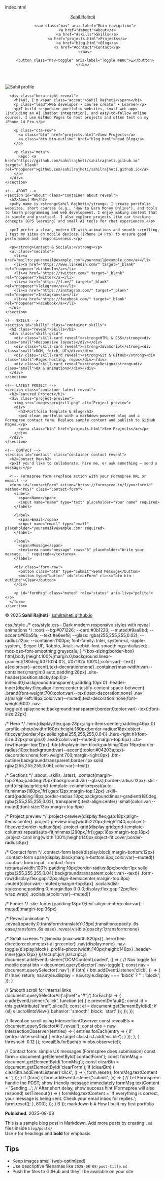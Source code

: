 index.html
<!doctype html>
<html lang="en">
<head>
  <meta charset="utf-8" />
  <meta name="viewport" content="width=device-width,initial-scale=1" />
  <title>Sahil Rajheti — Portfolio</title>

  <!-- Inter font -->
  <link href="https://fonts.googleapis.com/css2?family=Inter:wght@300;400;600;700;800&display=swap" rel="stylesheet">

  <!-- Styles -->
  <link rel="stylesheet" href="css/style.css">

  <!-- Showdown (markdown -> html) for blog viewer -->
  <script src="https://cdn.jsdelivr.net/npm/showdown@1.9.1/dist/showdown.min.js" defer></script>

  <!-- Main JS -->
  <script defer src="js/script.js"></script>
</head>
<body>
  <header class="site-header">
    <div class="container header-inner">
      <a class="brand" href="index.html">Sahil Rajheti</a>

      <nav class="nav" aria-label="Main navigation">
        <a href="#about">About</a>
        <a href="#skills">Skills</a>
        <a href="projects.html">Projects</a>
        <a href="blog.html">Blog</a>
        <a href="#contact">Contact</a>
      </nav>

      <button class="nav-toggle" aria-label="Toggle menu">☰</button>
    </div>
  </header>

  <main>
    <!-- HERO -->
    <section class="hero container" id="home">
      <div class="hero-left reveal">
        <img src="images/profile.png" alt="Sahil profile" class="profile-photo">
      </div>

      <div class="hero-right reveal">
        <h1>Hi, I'm <span class="accent">Sahil Rajheti</span></h1>
        <p class="lead">Web developer • Course creator • Learner</p>
        <p>I build responsive portfolio websites, small web apps (including an AI Chatbot integration), and easy-to-follow online courses. I use GitHub Pages to host projects and often test on my iPhone 14 Pro.</p>

        <p class="cta-row">
          <a class="btn" href="projects.html">View Projects</a>
          <a class="btn btn-outline" href="blog.html">Read Blog</a>
        </p>

        <p class="meta">
          Repo: <a href="https://github.com/sahilrajheti/sahilrajheti.github.io" target="_blank" rel="noopener">github.com/sahilrajheti/sahilrajheti.github.io</a>
        </p>
      </div>
    </section>

    <!-- ABOUT -->
    <section id="about" class="container about reveal">
      <h2>About Me</h2>
      <p>My name is <strong>Sahil Rajheti</strong>. I create portfolio websites, short courses (e.g., "How to Earn Money Online"), and tools to learn programming and web development. I enjoy making content that is simple and practical. I also explore projects like car tracking concepts (GPS learning) and small AI tools for chat experiences.</p>

      <p>I prefer a clean, modern UI with animations and smooth scrolling. I test my sites on mobile devices (iPhone 14 Pro) to ensure good performance and responsiveness.</p>

      <p><strong>Contact & Socials:</strong></p>
      <ul class="socials">
        <li><a href="mailto:youremail@example.com">youremail@example.com</a></li>
        <li><a href="https://www.linkedin.com/" target="_blank" rel="noopener">LinkedIn</a></li>
        <li><a href="https://twitter.com/" target="_blank" rel="noopener">Twitter</a></li>
        <li><a href="https://t.me/" target="_blank" rel="noopener">Telegram</a></li>
        <li><a href="https://instagram.com/" target="_blank" rel="noopener">Instagram</a></li>
        <li><a href="https://facebook.com/" target="_blank" rel="noopener">Facebook</a></li>
      </ul>
    </section>

    <!-- SKILLS -->
    <section id="skills" class="container skills">
      <h2 class="reveal">Skills</h2>
      <div class="skill-grid">
        <div class="skill-card reveal"><strong>HTML & CSS</strong><div class="small">Responsive layouts</div></div>
        <div class="skill-card reveal"><strong>JavaScript</strong><div class="small">DOM, fetch, UI</div></div>
        <div class="skill-card reveal"><strong>Git & GitHub</strong><div class="small">Pages hosting, repos</div></div>
        <div class="skill-card reveal"><strong>Design</strong><div class="small">UX & animations</div></div>
      </div>
    </section>

    <!-- LATEST PROJECT -->
    <section class="container latest reveal">
      <h2>Featured Project</h2>
      <div class="project-preview">
        <img src="images/project1.png" alt="Project preview">
        <div>
          <h3>Portfolio Template & Blog</h3>
          <p>A clean portfolio with a markdown-powered blog and a Formspree contact form. Replace sample content and publish to GitHub Pages.</p>
          <p><a class="btn" href="projects.html">See Projects</a></p>
        </div>
      </div>
    </section>

    <!-- CONTACT -->
    <section id="contact" class="container contact reveal">
      <h2>Contact Me</h2>
      <p>If you'd like to collaborate, hire me, or ask something — send a message:</p>

      <!-- Formspree form (replace action with your Formspree URL or email) -->
      <form id="contactForm" action="https://formspree.io/f/yourformid" method="POST" class="contact-form">
        <label>
          <span>Name</span>
          <input name="name" type="text" placeholder="Your name" required>
        </label>

        <label>
          <span>Email</span>
          <input name="email" type="email" placeholder="youremail@example.com" required>
        </label>

        <label>
          <span>Message</span>
          <textarea name="message" rows="5" placeholder="Write your message..." required></textarea>
        </label>

        <div class="form-row">
          <button class="btn" type="submit">Send Message</button>
          <button type="button" id="clearForm" class="btn btn-outline">Clear</button>
        </div>

        <p id="formMsg" class="muted" role="status" aria-live="polite"></p>
      </form>
    </section>
  </main>

  <footer class="site-footer">
    <div class="container">
      <p>© 2025 <strong>Sahil Rajheti</strong> · <a href="https://sahilrajheti.github.io" target="_blank" rel="noopener">sahilrajheti.github.io</a></p>
    </div>
  </footer>
</body>
</html>
css./style
./* 
css/style.css 
- Dark modern responsive styles with reveal animations */
:root{
  --bg:#071226;
  --card:#0b1220;
  --muted:#9aa8bd;
  --accent:#60a5fa;
  --text:#e6eef8;
  --glass: rgba(255,255,255,0.02);
  --radius:12px;
  --container:1100px;
  font-family: Inter, system-ui, -apple-system, 'Segoe UI', Roboto, Arial;
  -webkit-font-smoothing:antialiased;
  -moz-osx-font-smoothing:grayscale;
}
*{box-sizing:border-box}
html,body{height:100%;margin:0;background:linear-gradient(180deg,#071024 0%, #07162a 100%);color:var(--text)}
a{color:var(--accent);text-decoration:none}
.container{max-width:var(--container);margin:0 auto;padding:28px}
.site-header{position:sticky;top:0;z-index:40;background:transparent;padding:10px 0}
.header-inner{display:flex;align-items:center;justify-content:space-between}
.brand{font-weight:700;color:var(--text);text-decoration:none}
.nav a{margin-left:18px;color:var(--muted);text-decoration:none;font-weight:600}
.nav-toggle{display:none;background:transparent;border:0;color:var(--text);font-size:22px}

/* Hero */
.hero{display:flex;gap:28px;align-items:center;padding:46px 0}
.profile-photo{width:160px;height:160px;border-radius:18px;object-fit:cover;border:4px solid rgba(255,255,255,0.04)}
.hero-right h1{font-size:32px;margin:0}
.lead{color:var(--muted);margin-top:6px}
.cta-row{margin-top:12px}
.btn{display:inline-block;padding:10px 16px;border-radius:10px;background:var(--accent);color:#04203a;text-decoration:none;font-weight:700;margin-right:8px}
.btn-outline{background:transparent;border:1px solid rgba(255,255,255,0.06);color:var(--text)}

/* Sections */
.about, .skills, .latest, .contact{margin-top:28px;padding:20px;background:var(--glass);border-radius:12px}
.skill-grid{display:grid;grid-template-columns:repeat(auto-fit,minmax(160px,1fr));gap:12px;margin-top:12px}
.skill-card{padding:18px;border-radius:10px;background:linear-gradient(180deg, rgba(255,255,255,0.02), transparent);text-align:center}
.small{color:var(--muted);font-size:13px;margin-top:6px}

/* Project preview */
.project-preview{display:flex;gap:18px;align-items:center}
.project-preview img{width:220px;height:140px;object-fit:cover;border-radius:8px}
.project-grid{display:grid;grid-template-columns:repeat(auto-fit,minmax(260px,1fr));gap:16px;margin-top:18px}
.project-card img{width:100%;height:140px;object-fit:cover;border-radius:8px}

/* Contact form */
.contact-form label{display:block;margin-bottom:12px}
.contact-form span{display:block;margin-bottom:6px;color:var(--muted)}
.contact-form input, .contact-form textarea{width:100%;padding:10px;border-radius:8px;border:1px solid rgba(255,255,255,0.04);background:transparent;color:var(--text)}
.form-row{display:flex;gap:12px;align-items:center;margin-top:8px}
.muted{color:var(--muted);margin-top:8px}
.socials{list-style:none;padding:0;margin:8px 0 0 0;display:flex;gap:12px;flex-wrap:wrap}
.socials a{color:var(--muted)}

/* Footer */
.site-footer{padding:18px 0;text-align:center;color:var(--muted);margin-top:36px}

/* Reveal animation */
.reveal{opacity:0;transform:translateY(18px);transition:opacity .6s ease,transform .6s ease}
.reveal.visible{opacity:1;transform:none}

/* Small screens */
@media (max-width:820px){
  .hero{flex-direction:column;text-align:center}
  .nav{display:none}
  .nav-toggle{display:block}
  .profile-photo{width:140px;height:140px}
  .header-inner{gap:12px}
}js/script.js// js/script.js
document.addEventListener('DOMContentLoaded', () => {
  // Nav toggle for mobile
  const btn = document.querySelector('.nav-toggle');
  const nav = document.querySelector('.nav');
  if (btn) {
    btn.addEventListener('click', () => {
      if (!nav) return;
      nav.style.display = nav.style.display === 'block' ? '' : 'block';
    });
  }

  // Smooth scroll for internal links
  document.querySelectorAll('a[href^="#"]').forEach(a => {
    a.addEventListener('click', function (e) {
      e.preventDefault();
      const id = this.getAttribute('href').slice(1);
      const el = document.getElementById(id);
      if (el) el.scrollIntoView({ behavior: 'smooth', block: 'start' });
    });
  });

  // Reveal on scroll using IntersectionObserver
  const revealEls = document.querySelectorAll('.reveal');
  const obs = new IntersectionObserver((entries) => {
    entries.forEach(entry => {
      if (entry.isIntersecting) {
        entry.target.classList.add('visible');
      }
    });
  }, { threshold: 0.12 });
  revealEls.forEach(e => obs.observe(e));

  // Contact form: simple UX messages (Formspree does submission)
  const form = document.getElementById('contactForm');
  const formMsg = document.getElementById('formMsg');
  const clearBtn = document.getElementById('clearForm');
  if (clearBtn) {
    clearBtn.addEventListener('click', () => {
      form.reset();
      formMsg.textContent = '';
    });
  }
  if (form) {
    form.addEventListener('submit', (e) => {
      // Let Formspree handle the POST; show friendly message immediately
      formMsg.textContent = 'Sending…';
      // After short delay, show success hint (Formspree will also respond)
      setTimeout(() => {
        formMsg.textContent = 'If everything is correct, your message is being sent. Check your email inbox for replies.';
        form.reset();
      }, 800);
    });
  } B
});
markdown
b # How I built my first portfolio

**Published:** 2025-08-08

This is a sample blog post in Markdown. Add more posts by creating `.md` files inside `blog/posts/`.  
Use `#` for headings and **bold** for emphasis.

## Tips
- Keep images small (web-optimized)
- Use descriptive filenames like `2025-08-08-post-title.md`
- Push the files to GitHub and they'll be available on your site


